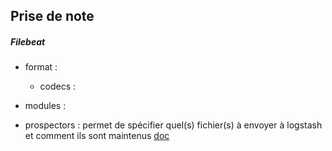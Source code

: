 Prise de note
-------

##### Filebeat
* format :
  * codecs :
* modules :

* prospectors : permet de spécifier quel(s) fichier(s) à envoyer à logstash et comment ils sont maintenus   [doc](https://www.elastic.co/guide/en/beats/filebeat/current/configuration-filebeat-options.html)
